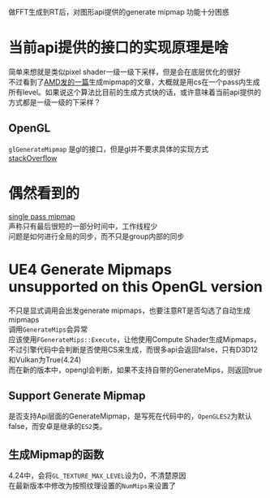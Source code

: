 做FFT生成到RT后，对图形api提供的generate mipmap 功能十分困惑  
# 当前api提供的接口的实现原理是啥
简单来想就是类似pixel shader一级一级下采样，但是会在底层优化的很好  
不过看到了[AMD发的一篇](https://zhuanlan.zhihu.com/p/263387791)生成mipmap的文章，大概就是用cs在一个pass内生成所有level。如果说这个算法比目前的生成方式快的话，或许意味着当前api提供的方式都是一级一级的下采样？
## OpenGL
`glGenerateMipmap` 是gl的接口，但是gl并不要求具体的实现方式  
[stackOverflow](https://stackoverflow.com/questions/23017317/mipmap-generation-in-opengl-is-it-hardware-accelerated)  
# 偶然看到的
[single pass mipmap](https://zhuanlan.zhihu.com/p/263387791)  
声称只有最后很短的一部分时间中，工作线程少  
问题是如何进行全局的同步，而不只是group内部的同步

# UE4 Generate Mipmaps unsupported on this OpenGL version
不只是显式调用会出发generate mipmaps，也要注意RT是否勾选了自动生成mipmaps  
调用`GenerateMips`会异常  
应该使用`FGenerateMips::Execute`，让他使用Compute Shader生成Mipmaps，不过引擎代码中会判断是否使用CS来生成，而很多api会返回false，只有D3D12和Vulkan为True(4.24)  
而在新的版本中，opengl会判断，如果不支持自带的GenerateMips，则返回true
## Support Generate Mipmap
是否支持Api层面的GenerateMipmap，是写死在代码中的，`OpenGLES2`为默认false，而安卓是继承的`ES2`类。
## 生成Mipmap的函数
4.24中，会将`GL_TEXTURE_MAX_LEVEL`设为0，不清楚原因  
在最新版本中修改为按照纹理设置的`NumMips`来设置了